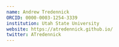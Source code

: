 ```yaml
---
name: Andrew Tredennick
ORCID: 0000-0003-1254-3339
institution: Utah State University
website: https://atredennick.github.io/
twitter: ATredennick
---
```

